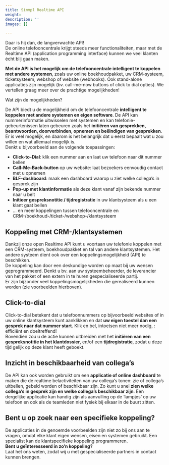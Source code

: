 ```yaml
---
title: Simmpl Realtime API
weight: 
description: ''
images: []

---
```

Daar is hij dan, de langverwachte API!  
De online telefooncentrale krijgt steeds meer functionaliteiten, maar met de Realtime API (application programming interface) kunnen we veel klanten écht blij gaan maken.

**Met de API is het mogelijk om de telefooncentrale intelligent te koppelen met andere systemen**, zoals uw online boekhoudpakket, uw CRM-systeem, ticketsysteem, webshop of website (webhooks). Ook stand-alone applicaties zijn mogelijk (bv. call-me-now buttons of click to dial opties). We vertellen graag meer over de prachtige mogelijkheden!

Wat zijn de mogelijkheden?

De API biedt u de mogelijkheid om de telefooncentrale **intelligent te koppelen met andere systemen en eigen software**. De API kan nummerinformatie uitwisselen met systemen en kan telefonie-gebeurtenissen laten gebeuren zoals het **initiëren van gesprekken, beantwoorden, doorverbinden, opnemen en beëindigen van gesprekken**.  
Er is veel mogelijk, en daarom is het belangrijk dat u eerst bepaalt wat u zou willen en wat allemaal mogelijk is.  
Denkt u bijvoorbeeld aan de volgende toepassingen:

* **Click-to-Dial**: klik een nummer aan en laat uw telefoon naar dit nummer bellen
* **Call-Me-Back-button** op uw website: laat bezoekers eenvoudig contact met u opnemen
* **BLF-dashboard**: maak een dashboard waarop u ziet welke collega’s in gesprek zijn
* **Pop-up met klantinformatie** als deze klant vanaf zijn bekende nummer naar u belt
* **Initieer gespreksnotitie / tijdregistratie** in uw klantsysteem als u een klant gaat bellen
* … en meer koppelingen tussen telefooncentrale en CRM-/boekhoud-/ticket-/webshop-/klantsysteem

## Koppeling met CRM-/klantsystemen

Dankzij onze open Realtime API kunt u voortaan uw telefonie koppelen met een CRM-systeem, boekhoudpakket en tal van andere klantsystemen. Het andere systeem dient ook over een koppelingsmogelijkheid (API) te beschikken.  
De koppeling kan door een deskundige worden op maat bij uw wensen geprogrammeerd. Denkt u bv. aan uw systeembeheerder, de leverancier van het pakket of een extern in te huren gespecialiseerde partij.  
Er zijn bijzonder veel koppelingsmogelijkheden die gerealiseerd kunnen worden (zie voorbeelden hierboven).

## Click-to-dial

Click-to-dial betekent dat u telefoonnummers op bijvoorbeeld websites of in uw online klantsysteem kunt aanklikken en dat **uw eigen toestel dan een gesprek naar dat nummer start**. Klik en bel, intoetsen niet meer nodig, : efficiënt en doeltreffend!  
Bovendien zou u de actie kunnen uitbreiden met het **initiëren van een gespreksnotitie in het klantdossier**, en/of een **tijdregistratie**, zodat u deze tijd gelijk op deze klant heeft geboekt.

## Inzicht in beschikbaarheid van collega’s

De API kan ook worden gebruikt om een **applicatie of online dashboard** te maken die de realtime belactiviteiten van uw collega’s tonen: zie of collega’s uitbellen, gebeld worden of beschikbaar zijn. Zo kunt u snel **zien welke collega’s in gesprek zijn en welke collega’s beschikbaar zijn**. Een dergelijke applicatie kan handig zijn als aanvulling op de ‘lampjes’ op uw telefoon en ook als de teamleden niet fysiek bij elkaar in de buurt zitten.

## Bent u op zoek naar een specifieke koppeling?

De applicaties in de genoemde voorbeelden zijn niet zo bij ons aan te vragen, omdat elke klant eigen wensen, eisen en systemen gebruikt. Een specialist kan de klantspecifieke koppeling programmeren.  
**Bent u geïnteresseerd in zo’n koppeling?**   
Laat het ons weten, zodat wij u met gespecialiseerde partners in contact kunnen brengen.